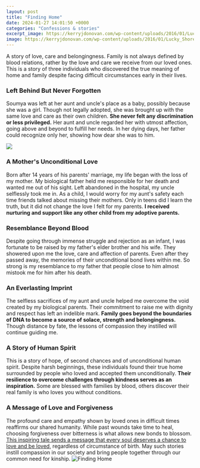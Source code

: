 ```yaml
---
layout: post
title: "Finding Home"
date: 2024-01-27 14:01:50 +0000
categories: "Confessions & stories"
excerpt_image: https://kerryjdonovan.com/wp-content/uploads/2016/01/Lucky_Shores_Finding_-Home_Front-Edit_small-683x1024.jpg
image: https://kerryjdonovan.com/wp-content/uploads/2016/01/Lucky_Shores_Finding_-Home_Front-Edit_small-683x1024.jpg
---
```


A story of love, care and belongingness. 
Family is not always defined by blood relations, rather by the love and care we receive from our loved ones. This is a story of three individuals who discovered the true meaning of home and family despite facing difficult circumstances early in their lives. 
### Left Behind But Never Forgotten
Soumya was left at her aunt and uncle's place as a baby, possibly because she was a girl. Though not legally adopted, she was brought up with the same love and care as their own children. **She never felt any discrimination or less privileged.** Her aunt and uncle regarded her with utmost affection, going above and beyond to fulfill her needs. In her dying days, her father could recognize only her, showing how dear she was to him. 

![](http://images.contactmusic.com/images/poster/Finding_Home_2154698.jpg)
### A Mother's Unconditional Love  
Born after 14 years of his parents' marriage, my life began with the loss of my mother. My biological father held me responsible for her death and wanted me out of his sight. Left abandoned in the hospital, my uncle selflessly took me in. As a child, I would worry for my aunt's safety each time friends talked about missing their mothers. Only in teens did I learn the truth, but it did not change the love I felt for my parents. **I received nurturing and support like any other child from my adoptive parents.**
### Resemblance Beyond Blood
Despite going through immense struggle and rejection as an infant, I was fortunate to be raised by my father's elder brother and his wife. They showered upon me the love, care and affection of parents. Even after they passed away, the memories of their unconditional bond lives within me. So strong is my resemblance to my father that people close to him almost mistook me for him after his death.   
### An Everlasting Imprint  
The selfless sacrifices of my aunt and uncle helped me overcome the void created by my biological parents. Their commitment to raise me with dignity and respect has left an indelible mark. **Family goes beyond the boundaries of DNA to become a source of solace, strength and belongingness.** Though distance by fate, the lessons of compassion they instilled will continue guiding me.
### A Story of Human Spirit 
This is a story of hope, of second chances and of unconditional human spirit. Despite harsh beginnings, these individuals found their true home surrounded by people who loved and accepted them unconditionally. **Their resilience to overcome challenges through kindness serves as an inspiration.** Some are blessed with families by blood, others discover their real family is who loves you without conditions.
### A Message of Love and Forgiveness
The profound care and empathy shown by loved ones in difficult times reaffirms our shared humanity. While past wounds take time to heal, choosing forgiveness over bitterness is what allows new bonds to blossom. [This inspiring tale sends a message that every soul deserves a chance to love and be loved](https://fistore.mysenprints.com/collection/abrahams), regardless of circumstance of birth. May such stories instill compassion in our society and bring people together through our common need for kinship.
![Finding Home](https://kerryjdonovan.com/wp-content/uploads/2016/01/Lucky_Shores_Finding_-Home_Front-Edit_small-683x1024.jpg)